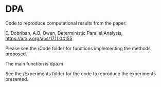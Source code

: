 # DPA
Code to reproduce computational results from the paper:

E. Dobriban, A.B. Owen, Deterministic Parallel Analysis, https://arxiv.org/abs/1711.04155

Please see the /Code folder for functions implementing the methods proposed. 

The main function is dpa.m

See the /Experiments folder for the code to reproduce the experiments presented.

